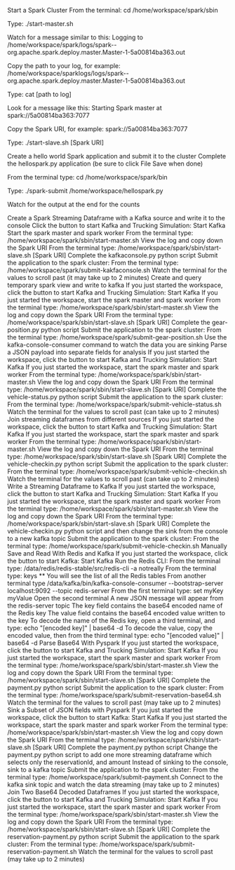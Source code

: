 Start a Spark Cluster
From the terminal: cd /home/workspace/spark/sbin

Type: ./start-master.sh

Watch for a message similar to this: Logging to /home/workspace/spark/logs/spark--org.apache.spark.deploy.master.Master-1-5a00814ba363.out

Copy the path to your log, for example: /home/workspace/sparklogs/logs/spark--org.apache.spark.deploy.master.Master-1-5a00814ba363.out

Type: cat [path to log]

Look for a message like this: Starting Spark master at spark://5a00814ba363:7077

Copy the Spark URI, for example: spark://5a00814ba363:7077

Type: ./start-slave.sh [Spark URI]

Create a hello world Spark application and submit it to the cluster
Complete the hellospark.py application (be sure to click File Save when done)

From the terminal type: cd /home/workspace/spark/bin

Type: ./spark-submit /home/workspace/hellospark.py

Watch for the output at the end for the counts

Create a Spark Streaming Dataframe with a Kafka source and write it to the console
Click the button to start Kafka and Trucking Simulation: Start Kafka
Start the spark master and spark worker
From the terminal type: /home/workspace/spark/sbin/start-master.sh
View the log and copy down the Spark URI
From the terminal type: /home/workspace/spark/sbin/start-slave.sh [Spark URI]
Complete the kafkaconsole.py python script
Submit the application to the spark cluster:
From the terminal type: /home/workspace/spark/submit-kakfaconsole.sh
Watch the terminal for the values to scroll past (it may take up to 2 minutes)
Create and query temporary spark view and write to kafka
If you just started the workspace, click the button to start Kafka and Trucking Simulation: Start Kafka
If you just started the workspace, start the spark master and spark worker
From the terminal type: /home/workspace/spark/sbin/start-master.sh
View the log and copy down the Spark URI
From the terminal type: /home/workspace/spark/sbin/start-slave.sh [Spark URI]
Complete the gear-position.py python script
Submit the application to the spark cluster:
From the terminal type: /home/workspace/spark/submit-gear-position.sh
Use the kafka-console-consumer command to watch the data you are sinking
Parse a JSON payload into separate fields for analysis
If you just started the workspace, click the button to start Kafka and Trucking Simulation: Start Kafka
If you just started the workspace, start the spark master and spark worker
From the terminal type: /home/workspace/spark/sbin/start-master.sh
View the log and copy down the Spark URI
From the terminal type: /home/workspace/spark/sbin/start-slave.sh [Spark URI]
Complete the vehicle-status.py python script
Submit the application to the spark cluster:
From the terminal type: /home/workspace/spark/submit-vehicle-status.sh
Watch the terminal for the values to scroll past (can take up to 2 minutes)
Join streaming dataframes from different sources
If you just started the workspace, click the button to start Kafka and Trucking Simulation: Start Kafka
If you just started the workspace, start the spark master and spark worker
From the terminal type: /home/workspace/spark/sbin/start-master.sh
View the log and copy down the Spark URI
From the terminal type: /home/workspace/spark/sbin/start-slave.sh [Spark URI]
Complete the vehicle-checkin.py python script
Submit the application to the spark cluster:
From the terminal type: /home/workspace/spark/submit-vehicle-checkin.sh
Watch the terminal for the values to scroll past (can take up to 2 minutes)
Write a Streaming Dataframe to Kafka
If you just started the workspace, click the button to start Kafka and Trucking Simulation: Start Kafka
If you just started the workspace, start the spark master and spark worker
From the terminal type: /home/workspace/spark/sbin/start-master.sh
View the log and copy down the Spark URI
From the terminal type: /home/workspace/spark/sbin/start-slave.sh [Spark URI]
Complete the vehicle-checkin.py python script and then change the sink from the console to a new kafka topic
Submit the application to the spark cluster:
From the terminal type: /home/workspace/spark/submit-vehicle-checkin.sh
Manually Save and Read With Redis and Kafka
If you just started the workspace, click the button to start Kafka: Start Kafka
Run the Redis CLI:
From the terminal type: /data/redis/redis-stable/src/redis-cli -a notreally
From the terminal type: keys **
You will see the list of all the Redis tables
From another terminal type /data/kafka/bin/kafka-console-consumer --bootstrap-server localhost:9092 --topic redis-server
From the first terminal type: set myKey myValue
Open the second terminal
A new JSON message will appear from the redis-server topic
The key field contains the base64 encoded name of the Redis key
The value field contains the base64 encoded value written to the key
To decode the name of the Redis key, open a third terminal, and type: echo "[encoded key]" | base64 -d
To decode the value, copy the encoded value, then from the third terminal type: echo "[encoded value]" | base64 -d
Parse Base64 With Pyspark
If you just started the workspace, click the button to start Kafka and Trucking Simulation: Start Kafka
If you just started the workspace, start the spark master and spark worker
From the terminal type: /home/workspace/spark/sbin/start-master.sh
View the log and copy down the Spark URI
From the terminal type: /home/workspace/spark/sbin/start-slave.sh [Spark URI]
Complete the payment.py python script
Submit the application to the spark cluster:
From the terminal type: /home/workspace/spark/submit-reservation-base64.sh
Watch the terminal for the values to scroll past (may take up to 2 minutes)
Sink a Subset of JSON fields with Pyspark
If you just started the workspace, click the button to start Kafka: Start Kafka
If you just started the workspace, start the spark master and spark worker
From the terminal type: /home/workspace/spark/sbin/start-master.sh
View the log and copy down the Spark URI
From the terminal type: /home/workspace/spark/sbin/start-slave.sh [Spark URI]
Complete the payment.py python script
Change the payment.py python script to add one more streaming dataframe which selects only the reservationId, and amount
Instead of sinking to the console, sink to a kafka topic
Submit the application to the spark cluster:
From the terminal type: /home/workspace/spark/submit-payment.sh
Connect to the kafka sink topic and watch the data streaming (may take up to 2 minutes)
Join Two Base64 Decoded Dataframes
If you just started the workspace, click the button to start Kafka and Trucking Simulation: Start Kafka
If you just started the workspace, start the spark master and spark worker
From the terminal type: /home/workspace/spark/sbin/start-master.sh
View the log and copy down the Spark URI
From the terminal type: /home/workspace/spark/sbin/start-slave.sh [Spark URI]
Complete the reservation-payment.py python script
Submit the application to the spark cluster:
From the terminal type: /home/workspace/spark/submit-reservation-payment.sh
Watch the terminal for the values to scroll past (may take up to 2 minutes)
